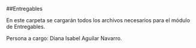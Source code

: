##Entregables

En este carpeta se cargarán todos los archivos necesarios para el módulo de Entregables.

Persona a cargo: Diana Isabel Aguilar Navarro.

